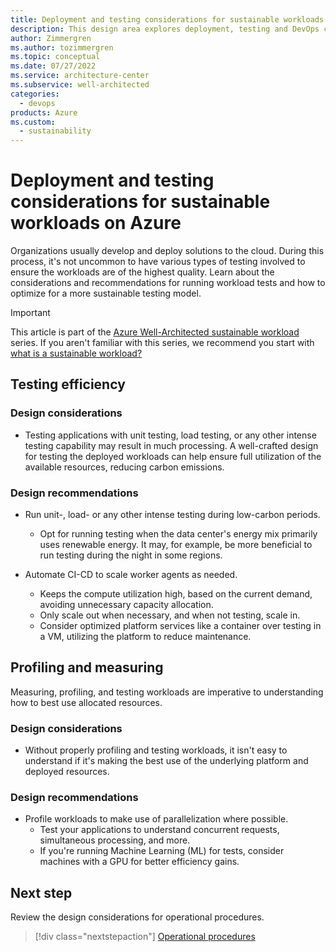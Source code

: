 ```yaml
---
title: Deployment and testing considerations for sustainable workloads on Azure
description: This design area explores deployment, testing and DevOps considerations for sustainable workloads on Azure.
author: Zimmergren
ms.author: tozimmergren
ms.topic: conceptual
ms.date: 07/27/2022
ms.service: architecture-center
ms.subservice: well-architected
categories: 
  - devops
products: Azure
ms.custom:
  - sustainability
---
```


# Deployment and testing considerations for sustainable workloads on Azure

Organizations usually develop and deploy solutions to the cloud. During this process, it's not uncommon to have various types of testing involved to ensure the workloads are of the highest quality. Learn about the considerations and recommendations for running workload tests and how to optimize for a more sustainable testing model.

> [!IMPORTANT]
> This article is part of the [Azure Well-Architected sustainable workload](index.yml) series. If you aren't familiar with this series, we recommend you start with [what is a sustainable workload?](sustainability-get-started.md#what-is-a-sustainable-workload)

## Testing efficiency

### Design considerations

- Testing applications with unit testing, load testing, or any other intense testing capability may result in much processing. A well-crafted design for testing the deployed workloads can help ensure full utilization of the available resources, reducing carbon emissions.

### Design recommendations

- Run unit-, load- or any other intense testing during low-carbon periods.
  - Opt for running testing when the data center's energy mix primarily uses renewable energy. It may, for example, be more beneficial to run testing during the night in some regions.

- Automate CI-CD to scale worker agents as needed.
  - Keeps the compute utilization high, based on the current demand, avoiding unnecessary capacity allocation.
  - Only scale out when necessary, and when not testing, scale in.
  - Consider optimized platform services like a container over testing in a VM, utilizing the platform to reduce maintenance.

## Profiling and measuring

Measuring, profiling, and testing workloads are imperative to understanding how to best use allocated resources.

### Design considerations

- Without properly profiling and testing workloads, it isn't easy to understand if it's making the best use of the underlying platform and deployed resources.

### Design recommendations

- Profile workloads to make use of parallelization where possible.
  - Test your applications to understand concurrent requests, simultaneous processing, and more.
  - If you're running Machine Learning (ML) for tests, consider machines with a GPU for better efficiency gains.

## Next step

Review the design considerations for operational procedures.

> [!div class="nextstepaction"]
> [Operational procedures](sustainability-operational-procedures.md)
